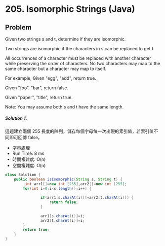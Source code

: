 # 205. Isomorphic Strings (Java)

## Problem

Given two strings s and t, determine if they are isomorphic.

Two strings are isomorphic if the characters in s can be replaced to get t.

All occurrences of a character must be replaced with another character while preserving the order of characters. No two characters may map to the same character but a character may map to itself.

For example,
Given "egg", "add", return true.

Given "foo", "bar", return false.

Given "paper", "title", return true.

Note:
You may assume both s and t have the same length.

##### Solution 1.

這題建立兩個 255 長度的陣列，儲存每個字母每一次出現的索引值，若索引值不同即可回傳 false。

- 字串處理
- Run Time: 8 ms
- 時間複雜度: O(n)
- 空間複雜度: O(n)

```java
class Solution {
    public boolean isIsomorphic(String s, String t) {
         int arr1[]=new int [255],arr2[]=new int [255];
        for(int i=0;i<s.length();i++) {
        		
        		if(arr1[s.charAt(i)]!=arr2[t.charAt(i)]) {
        			return false;
        		}
        		
        		arr1[s.charAt(i)]=i;
        		arr2[t.charAt(i)]=i;
        }
        return true;
    }
}
```
